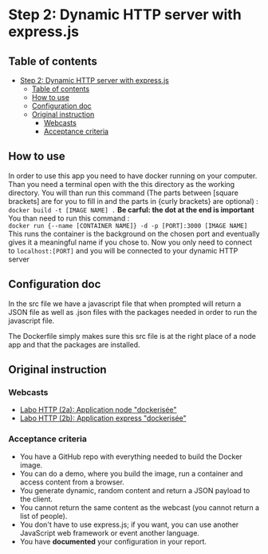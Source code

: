 # Step 2: Dynamic HTTP server with express.js

## Table of contents

- [Step 2: Dynamic HTTP server with express.js](#step-2-dynamic-http-server-with-expressjs)
  - [Table of contents](#table-of-contents)
  - [How to use](#how-to-use)
  - [Configuration doc](#configuration-doc)
  - [Original instruction](#original-instruction)
    - [Webcasts](#webcasts)
    - [Acceptance criteria](#acceptance-criteria)

## How to use

In order to use this app you need to have docker running on your computer. Than you need a terminal open with the this directory as the working directory. You will than run this command (The parts between \[square brackets\] are for you to fill in and the parts in {curly brackets} are optional) :  
`docker build -t [IMAGE NAME] .` **Be carful: the dot at the end is important**  
You than need to run this command :  
`docker run {--name [CONTAINER NAME]} -d -p [PORT]:3000 [IMAGE NAME]`  
This runs the container is the background on the chosen port and eventually gives it a meaningful name if you chose to. Now you only need to connect to `localhost:[PORT]` and you will be connected to your dynamic HTTP server

## Configuration doc

In the src file we have a javascript file that when prompted will return a JSON file as well as .json files with the packages needed in order to run the javascript file.

The Dockerfile simply makes sure this src file is at the right place of a node app and that the packages are installed.

## Original instruction

### Webcasts

- [Labo HTTP (2a): Application node "dockerisée"](https://www.youtube.com/watch?v=fSIrZ0Mmpis)
- [Labo HTTP (2b): Application express "dockerisée"](https://www.youtube.com/watch?v=o4qHbf_vMu0)

### Acceptance criteria

- You have a GitHub repo with everything needed to build the Docker image.
- You can do a demo, where you build the image, run a container and access content from a browser.
- You generate dynamic, random content and return a JSON payload to the client.
- You cannot return the same content as the webcast (you cannot return a list of people).
- You don't have to use express.js; if you want, you can use another JavaScript web framework or event another language.
- You have **documented** your configuration in your report.
